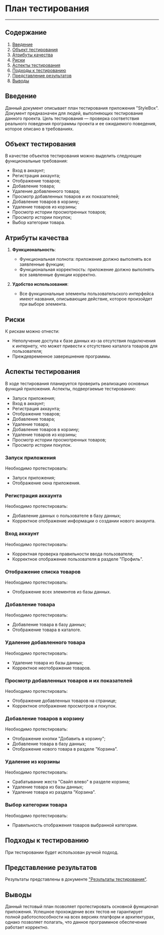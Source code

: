 # План тестирования

---

## Содержание
1. [Введение](#introduction)  
2. [Объект тестирования](#items)  
3. [Атрибуты качества](#quality)  
4. [Риски](#risk)  
5. [Аспекты тестирования](#features)  
6. [Подходы к тестированию](#approach)  
7. [Представление результатов](#pass)  
8. [Выводы](#conclusion)

<a name="introduction"/>

## Введение

Данный документ описывает план тестирования приложения "StyleBox". Документ предназначен для людей, выполняющих тестирование данного проекта. Цель тестирования — проверка соответствия реального поведения программы проекта и ее ожидаемого поведения, которое описано в требованиях.

<a name="items"/>

## Объект тестирования

В качестве объектов тестирования можно выделить следующие функциональные требования:

- Вход в аккаунт;
- Регистрация аккаунта;
- Отображение товаров;
- Добавление товара;
- Удаление добавленного товара;
- Просмотр добавленных товаров и их показателей;
- Добавление товаров в корзину;
- Удаление товаров из корзины;
- Просмотр истории просмотренных товаров;
- Просмотр истории покупок;
- Выбор категории товара.


<a name="quality"/>

## Атрибуты качества

1. **Функциональность**:
    - Функциональная полнота: приложение должно выполнять все заявленные функции;
    - Функциональная корректность: приложение должно выполнять все заявленные функции корректно.
   
2. **Удобство использования**:
    - Все функциональные элементы пользовательского интерфейса имеют названия, описывающие действие, которое произойдет при выборе элемента.

<a name="risk"/>

## Риски

К рискам можно отнести:
- Неполучение доступа к базе данных из-за отсутствия подключения к интернету, что может привести к отсутствию каталога товаров для пользователя;
- Преждевременное заверешнение программы.

<a name="features"/>

## Аспекты тестирования

В ходе тестирования планируется проверить реализацию основных функций приложения. Аспекты, подвергаемые тестированию: 
- Запуск приложения;  
- Вход в аккаунт;
- Регистрация аккаунта;
- Отображение товаров;
- Добавление товара;
- Удаление товара;
- Добавление товаров в корзину;
- Удаление товаров из корзины;
- Просмотр истории просмотренных товаров;
- Просмотр истории покупок.


### Запуск приложения
Необходимо протестировать:
- Запуск приложения;
- Отображение окна приложения.

### Регистрация аккаунта
Необходимо протестировать:
- Добавление данных о пользователе в базу данных;
- Корректное отображение информации о создании нового аккаунта.

### Вход аккаунт
Необходимо протестировать:
- Корректная проверка правильности ввода пользователя;
- Корректное отображение пользователя в разделе "Профиль".

### Отображение списка товаров
Необходимо протестировать:
- Отображение всех элементов из базы данных.

### Добавление товара
Необходимо протестировать:
- Добавление товара в базу данных;
- Отображение товара в каталоге.

### Удаление добавленного товара
Необходимо протестировать:
- Удаление товара из базы данных;
- Корректное неотображение товаров.
  
### Просмотр добавленных товаров и их показателей
Необходимо протестировать:
- Отображение добавленных товаров на странице;
- Корректное отображение просмотров и покупок.

### Добавление товаров в корзину
Необходимо протестировать:
- Отображение кнопки "Добавить в корзину";
- Добавление товара в базу данных;
- Отображение нового товара в разделе "Корзина".

### Удаление из корзины
Необходимо протестировать:
- Срабатывание жеста "Свайп влево" в разделе корзина;
- Удаление товара из базы данных;
- Удаление товара из раздела "Корзина".

### Выбор категории товара
Необходимо протестировать:
- Правильность отображения товаров выбранной категории.

<a name="approach"/>

## Подходы к тестированию

При тестировании будет использован ручной подход.

<a name="pass"/>

## Представление результатов

Результаты представлены в документе ["Результаты тестирования"](https://github.com/Autanos/lab2_jcrpo/blob/main/Tests/testResult.md).

<a name="conclusion"/>

## Выводы

Данный тестовый план позволяет протестировать основной функционал приложения. Успешное прохождение всех тестов не гарантирует полной работоспособности на всех версиях платформ и архитектурах, однако позволяет полагать, что данное программное обеспечение работает корректно.
